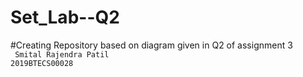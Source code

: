 # Set_Lab--Q2

#Creating Repository based on diagram given in Q2 of assignment 3 </br>
<code> Smital Rajendra Patil </code></br>
<code>2019BTECS00028</code></br>
